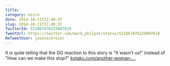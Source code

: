 ```yaml
---
title: 
category: micro
date: 2014-10-11T22:40:37
slug: 2014-10-11T22:40:37
TwitterId: 521067876225007618
TweetUrl: https://twitter.com/mark_philpot/status/521067876225007618
ReTweetUser: jasonschreier
---
```


<i class="fa fa-retweet" aria-hidden="true"></i> It is quite telling that the GG reaction to this story is "It wasn't us!" instead of "How can we make this stop?" [kotaku.com/another-woman-…](http://kotaku.com/another-woman-in-gaming-flees-home-following-death-thre-1645280338)
